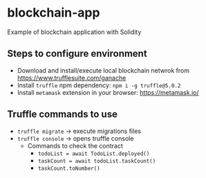 # blockchain-app
Example of blockchain application with Solidity

## Steps to configure environment
- Download and install/execute local blockchain netwrok from https://www.trufflesuite.com/ganache
- Install `truffle` npm dependency: `npm i -g truffle@5.0.2`
- Install `metamask` extension in your browser: https://metamask.io/

## Truffle commands to use
- `truffle migrate` -> execute migrations files
- `truffle console` -> opens truffle console
    - Commands to check the contract
        - `todoList = await TodoList.deployed()`
        - `taskCount = await todoList.taskCount()`
        - `taskCount.toNumber()`

        